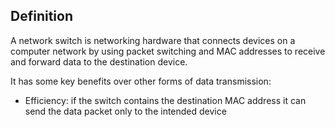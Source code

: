 ## Definition
A network switch is networking hardware that connects devices on a computer network by using packet switching and MAC addresses to receive and forward data to the destination device.

It has some key benefits over other forms of data transmission:
- Efficiency: if the switch contains the destination MAC address it can send the data packet only to the intended device